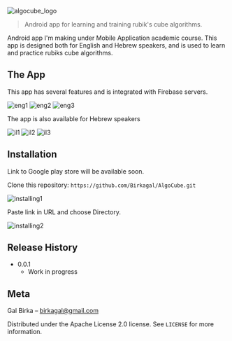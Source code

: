 ![algocube_logo](https://i.ibb.co/Jtsy2JJ/165x180-Logo.png)
> Android app for learning and training rubik's cube algorithms.

Android app I'm making under Mobile Application academic course.
This app is designed both for English and Hebrew speakers, and is used to learn and practice rubiks cube algorithms.

## The App

This app has several features and is integrated with Firebase servers.

![eng1](https://i.ibb.co/pXN0wWj/en1.png)  ![eng2](https://i.ibb.co/hD01XFv/en2.png)  ![eng3](https://i.ibb.co/hmGmkM2/en3.png)

The app is also available for Hebrew speakers

![il1](https://i.ibb.co/K2wVVzh/il1.png)  ![il2](https://i.ibb.co/K9P7Hxw/il2.png)  ![il3](https://i.ibb.co/48dVssr/en1.png)

## Installation

Link to Google play store will be available soon.

Clone this repository: `https://github.com/Birkagal/AlgoCube.git`

![installing1](https://i.ibb.co/crrfnGs/1.png)

Paste link in URL and choose Directory.

![installing2](https://i.ibb.co/RQx61bx/2.png)


## Release History

* 0.0.1
    * Work in progress

## Meta

Gal Birka – birkagal@gmail.com

Distributed under the Apache License 2.0 license. See ``LICENSE`` for more information.

<!-- Markdown link & img dfn's -->
[algocube-logo]: https://ibb.co/bR7x617
[installing1]: https://i.ibb.co/crrfnGs/1.png
[installing2]: https://i.ibb.co/RQx61bx/2.png
